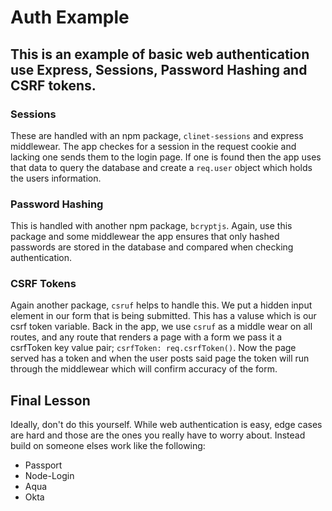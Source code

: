 # Auth Example

## This is an example of basic web authentication use Express, Sessions, Password Hashing and CSRF tokens.

### Sessions
These are handled with an npm package, ```clinet-sessions``` and express middlewear. The app checkes for a session in the request cookie and lacking one sends them to the login page. If one is found then the app uses that data to query the database and create a ```req.user``` object which holds the users information.

### Password Hashing
This is handled with another npm package, ```bcryptjs```. Again, use this package and some middlewear the app ensures that only hashed passwords are stored in the database and compared when checking authentication.

### CSRF Tokens
Again another package, ```csruf``` helps to handle this. We put a hidden input element in our form that is being submitted. This has a valuse which is our csrf token variable. Back in the app, we use ```csruf``` as a middle wear on all routes, and any route that renders a page with a form we pass it a csrfToken key value pair; ```csrfToken: req.csrfToken()```. Now the page served has a token and when the user posts said page the token will run through the middlewear which will confirm accuracy of the form.

## Final Lesson
Ideally, don't do this yourself. While web authentication is easy, edge cases are hard and those are the ones you really have to worry about. Instead build on someone elses work like the following:
- Passport
- Node-Login
- Aqua
- Okta